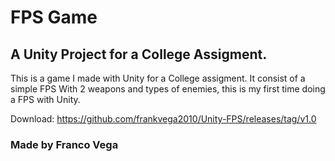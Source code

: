 # FPS Game
## A Unity Project for a College Assigment.

This is a game I made with Unity for a College assigment.
It consist of a simple FPS With 2 weapons and types of enemies, this is my first time doing a FPS with Unity.

Download: https://github.com/frankvega2010/Unity-FPS/releases/tag/v1.0

### Made by Franco Vega
